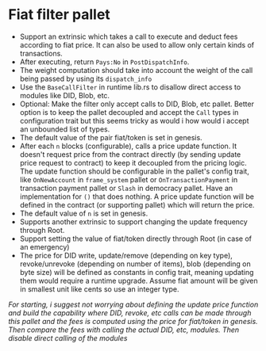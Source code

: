 # Fiat filter pallet 

- Support an extrinsic which takes a call to execute and deduct fees according to fiat price. It can also be used to allow only certain kinds of transactions.
- After executing, return `Pays:No` in `PostDispatchInfo`.
- The weight computation should take into account the weight of the call being passed by using its `dispatch_info`
- Use the `BaseCallFilter` in runtime lib.rs to disallow direct access to modules like DID, Blob, etc.
- Optional: Make the filter only accept calls to DID, Blob, etc pallet. Better option is to keep the pallet decoupled and accept the
`Call` types in configuration trait but this seems tricky as would i how would i accept an unbounded list of types.
- The default value of the pair fiat/token is set in genesis.
- After each `n` blocks (configurable), calls a price update function. It doesn't request price from the contract
directly (by sending update price request to contract) to keep it decoupled from the pricing logic. The update function should
be configurable in the pallet's config trait, like `OnNewAccount` in `frame_system` pallet or `OnTransactionPayment` in transaction
payment pallet or `Slash` in democracy pallet. Have an implementation for `()` that does nothing. A price update function will be defined
in the contract (or supporting pallet) which will return the price.
- The default value of `n` is set in genesis.
- Supports another extrinsic to support changing the update frequency through Root.
- Support setting the value of fiat/token directly through Root (in case of an emergency)
- The price for DID write, update/remove (depending on key type), revoke/unrevoke (depending on number of items), blob (depending on byte size)
will be defined as constants in config trait, meaning updating them would require a runtime upgrade. Assume fiat amount will be given in 
  smallest unit like cents so use an integer type.

_For starting, i suggest not worrying about defining the update price function and build the capability where DID, revoke, etc
calls can be made through this pallet and the fees is computed using the price for fiat/token in genesis. Then compare the fees
with calling the actual DID, etc, modules. Then disable direct calling of the modules_
